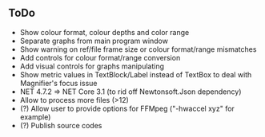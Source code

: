 ## ToDo

- Show colour format, colour depths and color range
- Separate graphs from main program window
- Show warning on ref/file frame size or colour format/range mismatches
- Add сontrols for colour format/range conversion
- Add visual controls for graphs manipulating
- Show metric values in TextBlock/Label instead of TextBox to deal with Magnifier's focus issue
- NET 4.7.2 => NET Core 3.1 (to rid off Newtonsoft.Json dependency)
- Allow to process more files (>12)
- (?) Allow user to provide options for FFMpeg ("-hwaccel xyz" for example)
- (?) Publish source codes
